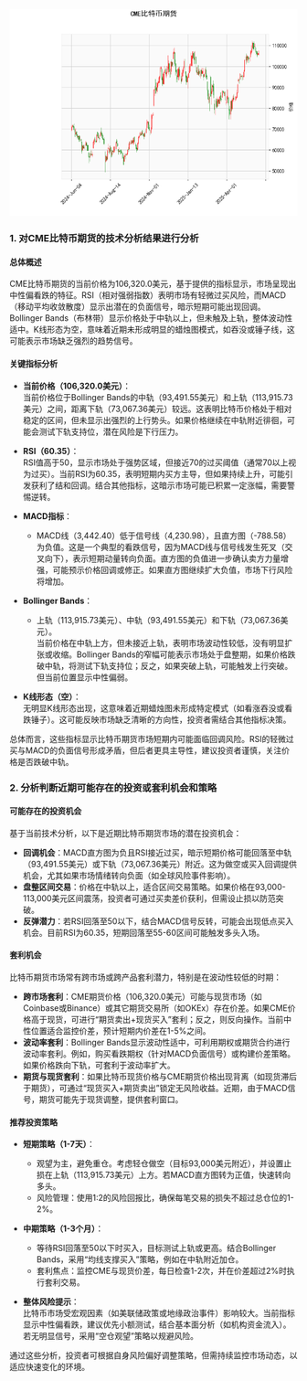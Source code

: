 ![图](cmebtc.png)

### 1. 对CME比特币期货的技术分析结果进行分析

#### 总体概述
CME比特币期货的当前价格为106,320.0美元，基于提供的指标显示，市场呈现出中性偏看跌的特征。RSI（相对强弱指数）表明市场有轻微过买风险，而MACD（移动平均收敛散度）显示出潜在的负面信号，暗示短期可能出现回调。Bollinger Bands（布林带）显示价格处于中轨以上，但未触及上轨，整体波动性适中。K线形态为空，意味着近期未形成明显的蜡烛图模式，如吞没或锤子线，这可能表示市场缺乏强烈的趋势信号。

#### 关键指标分析
- **当前价格（106,320.0美元）**：  
  当前价格位于Bollinger Bands的中轨（93,491.55美元）和上轨（113,915.73美元）之间，距离下轨（73,067.36美元）较远。这表明比特币价格处于相对稳定的区间，但未显示出强烈的上行势头。如果价格继续在中轨附近徘徊，可能会测试下轨支持位，潜在风险是下行压力。

- **RSI（60.35）**：  
  RSI值高于50，显示市场处于强势区域，但接近70的过买阈值（通常70以上视为过买）。当前RSI为60.35，表明短期内买方主导，但如果持续上升，可能引发获利了结和回调。结合其他指标，这暗示市场可能已积累一定涨幅，需要警惕逆转。

- **MACD指标**：  
  - MACD线（3,442.40）低于信号线（4,230.98），且直方图（-788.58）为负值。这是一个典型的看跌信号，因为MACD线与信号线发生死叉（交叉向下），表示短期动量转向负面。直方图的负值进一步确认卖方力量增强，可能预示价格回调或修正。如果直方图继续扩大负值，市场下行风险将增加。

- **Bollinger Bands**：  
  - 上轨（113,915.73美元）、中轨（93,491.55美元）和下轨（73,067.36美元）。  
  当前价格在中轨上方，但未接近上轨，表明市场波动性较低，没有明显扩张或收缩。Bollinger Bands的窄幅可能表示市场处于盘整期，如果价格跌破中轨，将测试下轨支持位；反之，如果突破上轨，可能触发上行突破。但当前位置显示中性偏弱。

- **K线形态（空）**：  
  无明显K线形态出现，这意味着近期蜡烛图未形成特定模式（如看涨吞没或看跌锤子）。这可能反映市场缺乏清晰的方向性，投资者需结合其他指标决策。

总体而言，这些指标显示比特币期货市场短期内可能面临回调风险。RSI的轻微过买与MACD的负面信号形成矛盾，但后者更具主导性，建议投资者谨慎，关注价格是否跌破中轨。

### 2. 分析判断近期可能存在的投资或套利机会和策略

#### 可能存在的投资机会
基于当前技术分析，以下是近期比特币期货市场的潜在投资机会：
- **回调机会**：MACD直方图为负且RSI接近过买，暗示短期价格可能回落至中轨（93,491.55美元）或下轨（73,067.36美元）附近。这为做空或买入回调提供机会，尤其如果市场情绪转向负面（如全球风险事件影响）。
- **盘整区间交易**：价格在中轨以上，适合区间交易策略。如果价格在93,000-113,000美元区间震荡，投资者可通过买卖差价获利，但需设止损以防范突破。
- **反弹潜力**：若RSI回落至50以下，结合MACD信号反转，可能会出现低点买入机会。目前RSI为60.35，短期回落至55-60区间可能触发多头入场。

#### 套利机会
比特币期货市场常有跨市场或跨产品套利潜力，特别是在波动性较低的时期：
- **跨市场套利**：CME期货价格（106,320.0美元）可能与现货市场（如Coinbase或Binance）或其它期货交易所（如OKEx）存在价差。如果CME价格高于现货，可进行“期货卖出+现货买入”套利；反之，则反向操作。当前中性位置适合监控价差，预计短期内价差在1-5%之间。
- **波动率套利**：Bollinger Bands显示波动性适中，可利用期权或期货合约进行波动率套利。例如，购买看跌期权（针对MACD负面信号）或构建价差策略。如果价格跌向下轨，可套利于波动率扩大。
- **期货与现货套利**：如果比特币现货价格与CME期货价格出现背离（如现货滞后于期货），可通过“现货买入+期货卖出”锁定无风险收益。近期，由于MACD信号，期货可能先于现货调整，提供套利窗口。

#### 推荐投资策略
- **短期策略（1-7天）**：  
  - 观望为主，避免重仓。考虑轻仓做空（目标93,000美元附近），并设置止损在上轨（113,915.73美元）上方。若MACD直方图转为正值，快速转向多头。
  - 风险管理：使用1:2的风险回报比，确保每笔交易的损失不超过总仓位的1-2%。
  
- **中期策略（1-3个月）**：  
  - 等待RSI回落至50以下时买入，目标测试上轨或更高。结合Bollinger Bands，采用“均线支撑买入”策略，例如在中轨附近加仓。
  - 套利焦点：监控CME与现货价差，每日检查1-2次，并在价差超过2%时执行套利交易。

- **整体风险提示**：  
  比特币市场受宏观因素（如美联储政策或地缘政治事件）影响较大。当前指标显示中性偏看跌，建议优先小额测试，结合基本面分析（如机构资金流入）。若无明显信号，采用“空仓观望”策略以规避风险。

通过这些分析，投资者可根据自身风险偏好调整策略，但需持续监控市场动态，以适应快速变化的环境。
